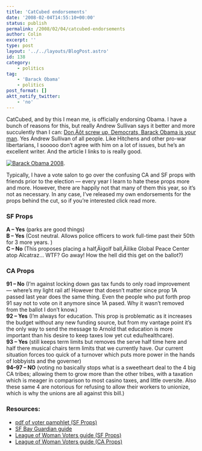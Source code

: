 ```yaml
---
title: 'CatCubed endorsements'
date: '2008-02-04T14:55:10+00:00'
status: publish
permalink: /2008/02/04/catcubed-endorsements
author: Colin
excerpt: ''
type: post
layout: '../../layouts/BlogPost.astro'
id: 138
category:
    - politics
tag:
    - 'Barack Obama'
    - politics
post_format: []
aktt_notify_twitter:
    - 'no'
---
```

CatCubed, and by this I mean me, is officially endorsing Obama. I have a bunch of reasons for this, but really Andrew Sullivan says it better and more succulently than I can: [Don‚Äôt screw up, Democrats, Barack Obama is your man](https://www.timesonline.co.uk/tol/comment/columnists/andrew_sullivan/article3294433.ece). Yes Andrew Sullivan of all people. Like Hitchens and other pro-war libertarians, I sooooo don’t agree with him on a lot of issues, but he’s an excellent writer. And the article I links to is really good.

[![Barack Obama 2008](https://www.barackobama.com/images/widgets/Obama08_ThumbLogo200.gif)](https://www.barackobama.com/).

Typically, I have a vote salon to go over the confusing CA and SF props with friends prior to the election — every year I learn to hate these props more and more. However, there are happily not that many of them this year, so it’s not as necessary. In any case, I’ve released my own endorsements for the props behind the cut, so if you’re interested click read more.

### SF Props

**A – Yes** (parks are good things)  
**B – Yes** (Cost neutral. Allows police officers to work full-time past their 50th for 3 more years. )  
**C – No** (This proposes placing a half‚Äìgolf ball‚Äìlike Global Peace Center atop Alcatraz… WTF? Go away! How the hell did this get on the ballot?)

### CA Props

**91 – No** (I’m against locking down gas tax funds to only road improvement — where’s my light rail at! However that doesn’t matter since prop 1A passed last year does the same thing. Even the people who put forth prop 91 say not to vote on it anymore since 1A pased. Why it wasn’t removed from the ballot I don’t know.)  
**92 – Yes** (I’m always for education. This prop is problematic as it increases the budget without any new funding source, but from my vantage point it’s the only way to send the message to Arnold that education is more important than his desire to keep taxes low yet cut edu/healthcare).  
**93 – Yes** (still keeps term limits but removes the serve half time here and half there musical chairs term limits that we currently have. Our current situation forces too quick of a turnover which puts more power in the hands of lobbyists and the governer)  
**94–97 – NO** (voting no basically stops what is a sweetheart deal to the 4 big CA tribes; allowing them to grow more than the other tribes, with a taxation which is meager in comparison to most casino taxes, and little oversite. Also these same 4 are notorious for refusing to allow their workers to unionize, which is why the unions are all against this bill.)

### Resources:

- [pdf of voter pamphlet (SF Props)](https://www.sfgov.org/site/uploadedfiles/elections/Feb2008_VIP_EN.pdf)
- [SF Bay Guardian guide](https://www.sfbg.com/entry.php?entry_id=5430)
- [League of Woman Voters guide (SF Props)](https://www.lwvsf.org/pages/pdf/Pros_Cons-Eng-jan2008.pdf)
- [League of Woman Voters guide (CA Props)](https://www.smartvoter.org/2008/02/05/ca/state/prop/)